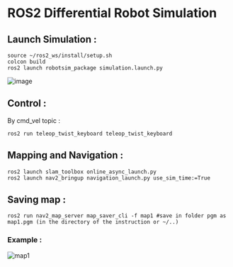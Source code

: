 # ROS2 Differential Robot Simulation
## Launch Simulation :
```
source ~/ros2_ws/install/setup.sh
colcon build
ros2 launch robotsim_package simulation.launch.py
```
![image](https://github.com/user-attachments/assets/ab20a6bf-5d5f-4384-be70-695fc5e38614)

## Control :
By cmd_vel topic : 
```
ros2 run teleop_twist_keyboard teleop_twist_keyboard
```
## Mapping and Navigation :
```
ros2 launch slam_toolbox online_async_launch.py
ros2 launch nav2_bringup navigation_launch.py use_sim_time:=True
```
## Saving map :
```
ros2 run nav2_map_server map_saver_cli -f map1 #save in folder pgm as map1.pgm (in the directory of the instruction or ~/..) 
```
### Example :
![map1](https://github.com/user-attachments/assets/59c593bc-0437-4e28-8e56-29a791d91dda)
